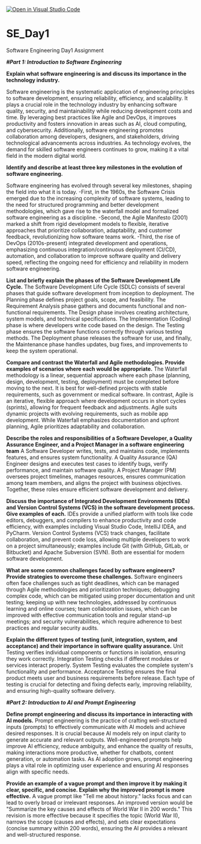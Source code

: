 [![Open in Visual Studio Code](https://classroom.github.com/assets/open-in-vscode-2e0aaae1b6195c2367325f4f02e2d04e9abb55f0b24a779b69b11b9e10269abc.svg)](https://classroom.github.com/online_ide?assignment_repo_id=18373606&assignment_repo_type=AssignmentRepo)
# SE_Day1
Software Engineering Day1 Assignment

_**#Part 1: Introduction to Software Engineering**_

**Explain what software engineering is and discuss its importance in the technology industry.**

Software engineering is the systematic application of engineering principles to software development, ensuring reliability, efficiency, and scalability. It plays a crucial role in the technology industry by enhancing software quality, security, and maintainability while reducing development costs and time. By leveraging best practices like Agile and DevOps, it improves productivity and fosters innovation in areas such as AI, cloud computing, and cybersecurity. Additionally, software engineering promotes collaboration among developers, designers, and stakeholders, driving technological advancements across industries. As technology evolves, the demand for skilled software engineers continues to grow, making it a vital field in the modern digital world.


**Identify and describe at least three key milestones in the evolution of software engineering.**

Software engineering has evolved through several key milestones, shaping the field into what it is today. 
-First, in the 1960s, the Software Crisis emerged due to the increasing complexity of software systems, leading to the need for structured programming and better development methodologies, which gave rise to the waterfall model and formalized software engineering as a discipline. 
-Second, the Agile Manifesto (2001) marked a shift from rigid development models to flexible, iterative approaches that prioritize collaboration, adaptability, and customer feedback, revolutionizing how software teams work. 
-Third, the rise of DevOps (2010s-present) integrated development and operations, emphasizing continuous integration/continuous deployment (CI/CD), automation, and collaboration to improve software quality and delivery speed, reflecting the ongoing need for efficiency and reliability in modern software engineering.

**List and briefly explain the phases of the Software Development Life Cycle.**
The Software Development Life Cycle (SDLC) consists of several phases that guide software development from inception to deployment. The Planning phase defines project goals, scope, and feasibility. The Requirement Analysis phase gathers and documents functional and non-functional requirements. The Design phase involves creating architecture, system models, and technical specifications. The Implementation (Coding) phase is where developers write code based on the design. The Testing phase ensures the software functions correctly through various testing methods. The Deployment phase releases the software for use, and finally, the Maintenance phase handles updates, bug fixes, and improvements to keep the system operational.

**Compare and contrast the Waterfall and Agile methodologies. Provide examples of scenarios where each would be appropriate.**
The Waterfall methodology is a linear, sequential approach where each phase (planning, design, development, testing, deployment) must be completed before moving to the next. It is best for well-defined projects with stable requirements, such as government or medical software. In contrast, Agile is an iterative, flexible approach where development occurs in short cycles (sprints), allowing for frequent feedback and adjustments. Agile suits dynamic projects with evolving requirements, such as mobile app development. While Waterfall emphasizes documentation and upfront planning, Agile prioritizes adaptability and collaboration.

**Describe the roles and responsibilities of a Software Developer, a Quality Assurance Engineer, and a Project Manager in a software engineering team**
A Software Developer writes, tests, and maintains code, implements features, and ensures system functionality. A Quality Assurance (QA) Engineer designs and executes test cases to identify bugs, verify performance, and maintain software quality. A Project Manager (PM) oversees project timelines, manages resources, ensures communication among team members, and aligns the project with business objectives. Together, these roles ensure efficient software development and delivery.

**Discuss the importance of Integrated Development Environments (IDEs) and Version Control Systems (VCS) in the software development process. Give examples of each.**
 IDEs provide a unified platform with tools like code editors, debuggers, and compilers to enhance productivity and code efficiency, with examples including Visual Studio Code, IntelliJ IDEA, and PyCharm. Version Control Systems (VCS) track changes, facilitate collaboration, and prevent code loss, allowing multiple developers to work on a project simultaneously; examples include Git (with GitHub, GitLab, or Bitbucket) and Apache Subversion (SVN). Both are essential for modern software development.

**What are some common challenges faced by software engineers? Provide strategies to overcome these challenges.**
Software engineers often face challenges such as tight deadlines, which can be managed through Agile methodologies and prioritization techniques; debugging complex code, which can be mitigated using proper documentation and unit testing; keeping up with new technologies, addressed by continuous learning and online courses; team collaboration issues, which can be improved with effective communication tools and regular stand-up meetings; and security vulnerabilities, which require adherence to best practices and regular security audits.

**Explain the different types of testing (unit, integration, system, and acceptance) and their importance in software quality assurance.**
Unit Testing verifies individual components or functions in isolation, ensuring they work correctly. Integration Testing checks if different modules or services interact properly. System Testing evaluates the complete system's functionality and performance. Acceptance Testing ensures the final product meets user and business requirements before release. Each type of testing is crucial for detecting and fixing defects early, improving reliability, and ensuring high-quality software delivery.

_**#Part 2: Introduction to AI and Prompt Engineering**_


**Define prompt engineering and discuss its importance in interacting with AI models.**
Prompt engineering is the practice of crafting well-structured inputs (prompts) to effectively communicate with AI models and achieve desired responses. It is crucial because AI models rely on input clarity to generate accurate and relevant outputs. Well-engineered prompts help improve AI efficiency, reduce ambiguity, and enhance the quality of results, making interactions more productive, whether for chatbots, content generation, or automation tasks. As AI adoption grows, prompt engineering plays a vital role in optimizing user experience and ensuring AI responses align with specific needs.

**Provide an example of a vague prompt and then improve it by making it clear, specific, and concise. Explain why the improved prompt is more effective.**
A vague prompt like "Tell me about history." lacks focus and can lead to overly broad or irrelevant responses. An improved version would be "Summarize the key causes and effects of World War II in 200 words." This revision is more effective because it specifies the topic (World War II), narrows the scope (causes and effects), and sets clear expectations (concise summary within 200 words), ensuring the AI provides a relevant and well-structured response.
